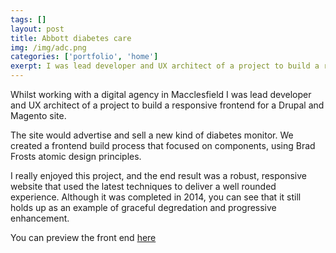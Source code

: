 ```yaml
---
tags: []
layout: post
title: Abbott diabetes care
img: /img/adc.png
categories: ['portfolio', 'home']
exerpt: I was lead developer and UX architect of a project to build a responsive front end for a Drupal and Magento site.
---
```


Whilst working with a digital agency in Macclesfield I was lead developer and UX architect of a project to build a responsive frontend for a Drupal and Magento site.

The site would advertise and sell a new kind of diabetes monitor. We created a frontend build process that focused on components, using Brad Frosts atomic design principles.

I really enjoyed this project, and the end result was a robust, responsive website that used the latest techniques to deliver a well rounded experience. Although it was completed in 2014, you can see that it still holds up as an example of graceful degredation and progressive enhancement. 

You can preview the front end [here](/examples/fsl/index.html)
